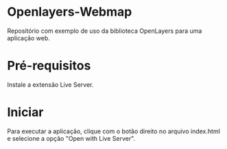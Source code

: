 # Openlayers-Webmap

Repositório com exemplo de uso da biblioteca OpenLayers para uma aplicação web.


# Pré-requisitos

Instale a extensão Live Server.


# Iniciar

Para executar a aplicação, clique com o botão direito no arquivo index.html e selecione a opção "Open with Live Server".



